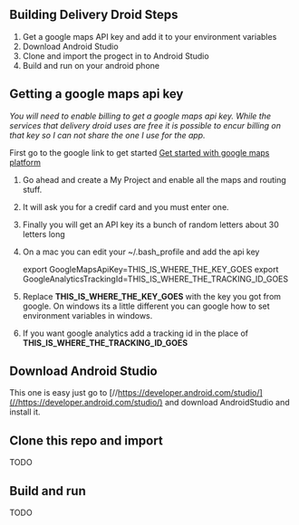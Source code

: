 ## Building Delivery Droid Steps

1. Get a google maps API key and add it to your environment variables
2. Download Android Studio
3. Clone and import the progect in to Android Studio
4. Build and run on your android phone


## Getting a google maps api key

*You will need to enable billing to get a google maps api key. While the services that delivery droid uses are free it is possible to encur billing on that key so I can not share the one I use for the app.*

First go to the google link to get started [Get started with google maps platform](https://cloud.google.com/maps-platform/#get-started "Get started with google maps platform")
1. Go ahead and create a My Project and enable all the maps and routing stuff. 
2. It will ask you for a credif card and you must enter one.
3. Finally you will get an API key its a bunch of random letters about 30 letters long
4. On a mac you can edit your ~/.bash_profile and add the api key

    export GoogleMapsApiKey=THIS_IS_WHERE_THE_KEY_GOES
    export GoogleAnalyticsTrackingId=THIS_IS_WHERE_THE_TRACKING_ID_GOES

5. Replace **THIS_IS_WHERE_THE_KEY_GOES** with the key you got from google. On windows its a little different you can google how to set environment variables in windows.
6. If you want google analytics add a tracking id in the place of **THIS_IS_WHERE_THE_TRACKING_ID_GOES** 




## Download Android Studio

This one is easy just go to [//https://developer.android.com/studio/](//https://developer.android.com/studio/) and download AndroidStudio and install it.


## Clone this repo and import

TODO

## Build and run

TODO
